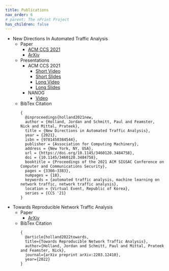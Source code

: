 ```yaml
---
title: Publications
nav_order: 6
# parent: The nPrint Project
has_children: false
---
```


* New Directions In Automated Traffic Analysis
   - Paper
      - [ACM CCS 2021](https://dl.acm.org/doi/abs/10.1145/3460120.3484758)
      - [ArXiv](https://arxiv.org/pdf/2008.02695.pdf)
   - Presentations
      - ACM CCS 2021
         - [Short Video](media/short.mp4)
         - [Short Slides](media/short-slides.pdf)
         - [Long Video](media/long-video.mp4)
         - [Long Slides](https://drive.google.com/file/d/1TfCX6V8slET0CYGWM5iBuMW9Xj3kzHau/view?usp=sharing)
      - NANOG
         - [Video](https://www.youtube.com/watch?v=7iUfx2IisQ8)
   - BibTex Citation
      ```
      {
        @inproceedings{holland2021new,
        author = {Holland, Jordan and Schmitt, Paul and Feamster, Nick and Mittal, Prateek},
        title = {New Directions in Automated Traffic Analysis},
        year = {2021},
        isbn = {9781450384544},
        publisher = {Association for Computing Machinery},
        address = {New York, NY, USA},
        url = {https://doi.org/10.1145/3460120.3484758},
        doi = {10.1145/3460120.3484758},
        booktitle = {Proceedings of the 2021 ACM SIGSAC Conference on Computer and Communications Security},
        pages = {3366–3383},
        numpages = {18},
        keywords = {automated traffic analysis, machine learning on network traffic, network traffic analysis},
        location = {Virtual Event, Republic of Korea},
        series = {CCS '21}
      }
      ```
* Towards Reproducible Network Traffic Analysis
  - Paper
    - [ArXiv](https://arxiv.org/pdf/2203.12410.pdf)
  - BibTex Citation
     ```
     {
       @article{holland2022towards,
       title={Towards Reproducible Network Traffic Analysis},
       author={Holland, Jordan and Schmitt, Paul and Mittal, Prateek and Feamster, Nick},
       journal={arXiv preprint arXiv:2203.12410},
       year={2022}
     }

